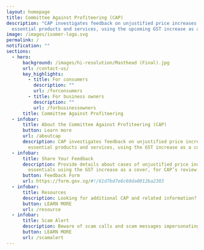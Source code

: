 ```yaml
---
layout: homepage
title: Committee Against Profiteering (CAP)
description: "CAP investigates feedback on unjustified price increases of
  essential products and services, using the upcoming GST increase as a cover. "
image: /images/isomer-logo.svg
permalink: /
notification: ""
sections:
  - hero:
      background: /images/hi-resolution/Masthead (Final).jpg
      url: /contact-us/
      key_highlights:
        - title: For consumers
          description: ""
          url: /forconsumers
        - title: For business owners
          description: ""
          url: /forbusinessowners
      title: Committee Against Profiteering
  - infobar:
      title: About the Committee Against Profiteering (CAP)
      button: Learn more
      url: /aboutcap
      description: CAP investigates feedback on unjustified price increases of
        essential products and services, using the GST increase as a cover.
  - infobar:
      title: Share Your Feedback
      description: Provide details about cases of unjustified price increases of
        essentials using the GST increase as a cover, for CAP’s review.
      button: Feedback Form
      url: https://form.gov.sg/#!/61d7bd7e6c60da0012ba2383
  - infobar:
      title: Resources
      description: Looking for additional CAP and related information?
      button: LEARN MORE
      url: /resource
  - infobar:
      title: Scam Alert
      description: Beware of scam calls and scam messages impersonating the CAP
      button: LEARN MORE
      url: /scamalert
---
```


